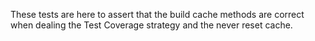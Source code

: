 These tests are here to assert that the build cache methods are correct when dealing the Test Coverage strategy and the never reset cache.